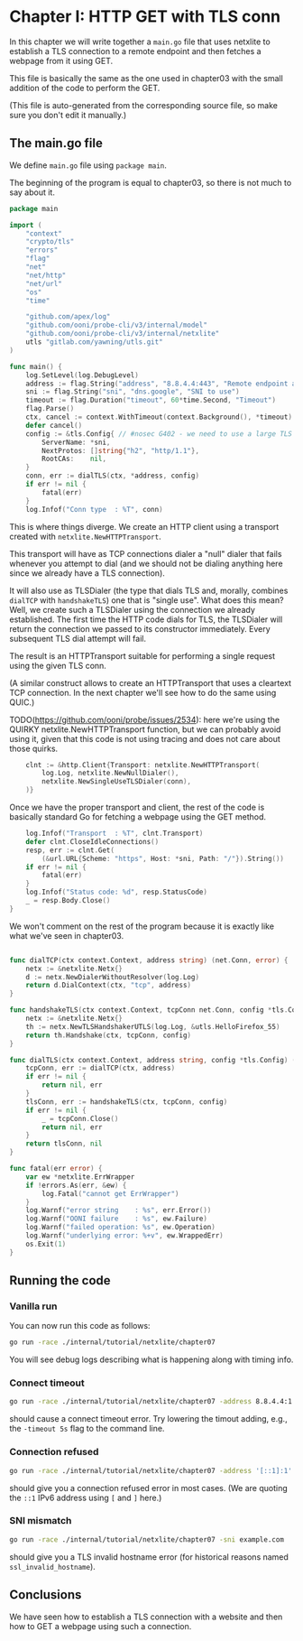 
# Chapter I: HTTP GET with TLS conn

In this chapter we will write together a `main.go` file that
uses netxlite to establish a TLS connection to a remote endpoint
and then fetches a webpage from it using GET.

This file is basically the same as the one used in chapter03
with the small addition of the code to perform the GET.

(This file is auto-generated from the corresponding source file,
so make sure you don't edit it manually.)

## The main.go file

We define `main.go` file using `package main`.

The beginning of the program is equal to chapter03,
so there is not much to say about it.

```Go
package main

import (
	"context"
	"crypto/tls"
	"errors"
	"flag"
	"net"
	"net/http"
	"net/url"
	"os"
	"time"

	"github.com/apex/log"
	"github.com/ooni/probe-cli/v3/internal/model"
	"github.com/ooni/probe-cli/v3/internal/netxlite"
	utls "gitlab.com/yawning/utls.git"
)

func main() {
	log.SetLevel(log.DebugLevel)
	address := flag.String("address", "8.8.4.4:443", "Remote endpoint address")
	sni := flag.String("sni", "dns.google", "SNI to use")
	timeout := flag.Duration("timeout", 60*time.Second, "Timeout")
	flag.Parse()
	ctx, cancel := context.WithTimeout(context.Background(), *timeout)
	defer cancel()
	config := &tls.Config{ // #nosec G402 - we need to use a large TLS versions range for measuring
		ServerName: *sni,
		NextProtos: []string{"h2", "http/1.1"},
		RootCAs:    nil,
	}
	conn, err := dialTLS(ctx, *address, config)
	if err != nil {
		fatal(err)
	}
	log.Infof("Conn type  : %T", conn)
```

This is where things diverge. We create an HTTP client
using a transport created with `netxlite.NewHTTPTransport`.

This transport will have as TCP connections dialer a
"null" dialer that fails whenever you attempt to dial
(and we should not be dialing anything here since we
already have a TLS connection).

It will also use as TLSDialer (the type that dials TLS
and, morally, combines `dialTCP` with `handshakeTLS`) one
that is "single use". What does this mean? Well, we
create such a TLSDialer using the connection we already
established. The first time the HTTP code dials for
TLS, the TLSDialer will return the connection we passed
to its constructor immediately. Every subsequent TLS
dial attempt will fail.

The result is an HTTPTransport suitable for performing
a single request using the given TLS conn.

(A similar construct allows to create an HTTPTransport that
uses a cleartext TCP connection. In the next chapter we'll
see how to do the same using QUIC.)

TODO(https://github.com/ooni/probe/issues/2534): here we're using the QUIRKY netxlite.NewHTTPTransport
function, but we can probably avoid using it, given that this code is
not using tracing and does not care about those quirks.
```Go
	clnt := &http.Client{Transport: netxlite.NewHTTPTransport(
		log.Log, netxlite.NewNullDialer(),
		netxlite.NewSingleUseTLSDialer(conn),
	)}
```

Once we have the proper transport and client, the rest of
the code is basically standard Go for fetching a webpage
using the GET method.

```Go
	log.Infof("Transport  : %T", clnt.Transport)
	defer clnt.CloseIdleConnections()
	resp, err := clnt.Get(
		(&url.URL{Scheme: "https", Host: *sni, Path: "/"}).String())
	if err != nil {
		fatal(err)
	}
	log.Infof("Status code: %d", resp.StatusCode)
	_ = resp.Body.Close()
}

```

We won't comment on the rest of the program because it is
exactly like what we've seen in chapter03.

```Go

func dialTCP(ctx context.Context, address string) (net.Conn, error) {
	netx := &netxlite.Netx{}
	d := netx.NewDialerWithoutResolver(log.Log)
	return d.DialContext(ctx, "tcp", address)
}

func handshakeTLS(ctx context.Context, tcpConn net.Conn, config *tls.Config) (model.TLSConn, error) {
	netx := &netxlite.Netx{}
	th := netx.NewTLSHandshakerUTLS(log.Log, &utls.HelloFirefox_55)
	return th.Handshake(ctx, tcpConn, config)
}

func dialTLS(ctx context.Context, address string, config *tls.Config) (model.TLSConn, error) {
	tcpConn, err := dialTCP(ctx, address)
	if err != nil {
		return nil, err
	}
	tlsConn, err := handshakeTLS(ctx, tcpConn, config)
	if err != nil {
		_ = tcpConn.Close()
		return nil, err
	}
	return tlsConn, nil
}

func fatal(err error) {
	var ew *netxlite.ErrWrapper
	if !errors.As(err, &ew) {
		log.Fatal("cannot get ErrWrapper")
	}
	log.Warnf("error string    : %s", err.Error())
	log.Warnf("OONI failure    : %s", ew.Failure)
	log.Warnf("failed operation: %s", ew.Operation)
	log.Warnf("underlying error: %+v", ew.WrappedErr)
	os.Exit(1)
}

```

## Running the code

### Vanilla run

You can now run this code as follows:

```bash
go run -race ./internal/tutorial/netxlite/chapter07
```

You will see debug logs describing what is happening along with timing info.

### Connect timeout

```bash
go run -race ./internal/tutorial/netxlite/chapter07 -address 8.8.4.4:1
```

should cause a connect timeout error. Try lowering the timout adding, e.g.,
the `-timeout 5s` flag to the command line.

### Connection refused

```bash
go run -race ./internal/tutorial/netxlite/chapter07 -address '[::1]:1'
```

should give you a connection refused error in most cases. (We are quoting
the `::1` IPv6 address using `[` and `]` here.)

### SNI mismatch

```bash
go run -race ./internal/tutorial/netxlite/chapter07 -sni example.com
```

should give you a TLS invalid hostname error (for historical reasons
named `ssl_invalid_hostname`).

## Conclusions

We have seen how to establish a TLS connection with a website
and then how to GET a webpage using such a connection.
